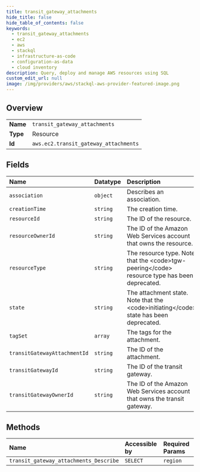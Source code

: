 ```yaml
---
title: transit_gateway_attachments
hide_title: false
hide_table_of_contents: false
keywords:
  - transit_gateway_attachments
  - ec2
  - aws    
  - stackql
  - infrastructure-as-code
  - configuration-as-data
  - cloud inventory
description: Query, deploy and manage AWS resources using SQL
custom_edit_url: null
image: /img/providers/aws/stackql-aws-provider-featured-image.png
---
```

  
    

## Overview
<table><tbody>
<tr><td><b>Name</b></td><td><code>transit_gateway_attachments</code></td></tr>
<tr><td><b>Type</b></td><td>Resource</td></tr>
<tr><td><b>Id</b></td><td><code>aws.ec2.transit_gateway_attachments</code></td></tr>
</tbody></table>

## Fields
| Name | Datatype | Description |
|:-----|:---------|:------------|
| `association` | `object` | Describes an association. |
| `creationTime` | `string` | The creation time. |
| `resourceId` | `string` | The ID of the resource. |
| `resourceOwnerId` | `string` | The ID of the Amazon Web Services account that owns the resource. |
| `resourceType` | `string` | The resource type. Note that the &lt;code&gt;tgw-peering&lt;/code&gt; resource type has been deprecated. |
| `state` | `string` | The attachment state. Note that the &lt;code&gt;initiating&lt;/code&gt; state has been deprecated. |
| `tagSet` | `array` | The tags for the attachment. |
| `transitGatewayAttachmentId` | `string` | The ID of the attachment. |
| `transitGatewayId` | `string` | The ID of the transit gateway. |
| `transitGatewayOwnerId` | `string` | The ID of the Amazon Web Services account that owns the transit gateway. |
## Methods
| Name | Accessible by | Required Params |
|:-----|:--------------|:----------------|
| `transit_gateway_attachments_Describe` | `SELECT` | `region` |
